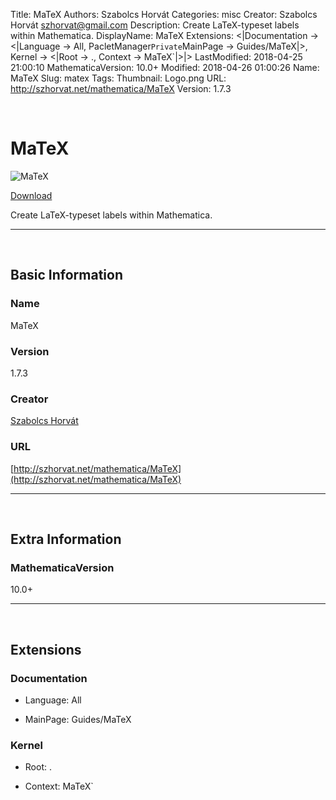 Title: MaTeX
Authors: Szabolcs Horvát
Categories: misc
Creator: Szabolcs Horvát <szhorvat@gmail.com>
Description: Create LaTeX-typeset labels within Mathematica.
DisplayName: MaTeX
Extensions: <|Documentation -> <|Language -> All, PacletManager`Private`MainPage -> Guides/MaTeX|>, Kernel -> <|Root -> ., Context -> MaTeX`|>|>
LastModified: 2018-04-25 21:00:10
MathematicaVersion: 10.0+
Modified: 2018-04-26 01:00:26
Name: MaTeX
Slug: matex
Tags: 
Thumbnail: Logo.png
URL: http://szhorvat.net/mathematica/MaTeX
Version: 1.7.3

<a id="matex" style="width:0;height:0;margin:0;padding:0;">&zwnj;</a>

# MaTeX

![MaTeX]({filename}/img/MaTeX/Logo.png)

[Download](Paclets/MaTeX-1.7.3.paclet)

Create LaTeX-typeset labels within Mathematica.

---

<a id="basic-information" style="width:0;height:0;margin:0;padding:0;">&zwnj;</a>

## Basic Information

### Name

MaTeX

### Version

1.7.3

### Creator

[Szabolcs Horvát](mailto:szhorvat@gmail.com)

### URL

[http://szhorvat.net/mathematica/MaTeX](http://szhorvat.net/mathematica/MaTeX)

---

<a id="extra-information" style="width:0;height:0;margin:0;padding:0;">&zwnj;</a>

## Extra Information

### MathematicaVersion

10.0+

---

<a id="extensions" style="width:0;height:0;margin:0;padding:0;">&zwnj;</a>

## Extensions

### Documentation

* Language: All

* MainPage: Guides/MaTeX

### Kernel

* Root: .

* Context: MaTeX`